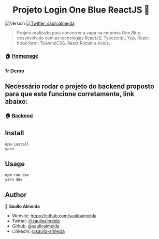 <h1 align="center">Projeto Login One Blue ReactJS 👋</h1>
<p>
  <img alt="Version" src="https://img.shields.io/badge/version-0.0.0-blue.svg?cacheSeconds=2592000" />
  <a href="https://twitter.com/saulloalmeida" target="_blank">
    <img alt="Twitter: saulloalmeida" src="https://img.shields.io/twitter/follow/saulloalmeida.svg?style=social" />
  </a>
</p>

> Projeto realizado para concorrer a vaga na empresa One Blue, desenvolvido com as tecnologias ReactJS, Typescript, Yup, React hook form, TailwindCSS, React Router e Axios.

### 🏠 [Homepage](http://localhost:3000)

### ✨ [Demo](http://localhost:3000)

## Necessário rodar o projeto do backend proposto para que este funcione corretamente, link abaixo:

### 🏠 [Backend](https://github.com/saulloalmeida/testing_react_js_oneblue)

## Install

```sh
npm install
yarn
```

## Usage

```sh
npm run dev 
yarn dev
```

## Author

👤 **Saullo Almeida**

* Website: https://github.com/saulloalmeida
* Twitter: [@saulloalmeida](https://twitter.com/saulloalmeida)
* Github: [@saulloalmeida](https://github.com/saulloalmeida)
* LinkedIn: [@saullo-almeida](https://linkedin.com/in/saullo-almeida)